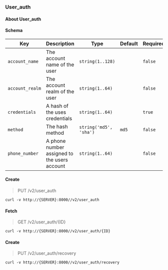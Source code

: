 ### User_auth

#### About User_auth

#### Schema

Key | Description | Type | Default | Required
--- | ----------- | ---- | ------- | --------
`account_name` | The account name of the user | `string(1..128)` |   | `false`
`account_realm` | The account realm of the user | `string(1..64)` |   | `false`
`credentials` | A hash of the uses credentials | `string(1..64)` |   | `true`
`method` | The hash method | `string('md5', 'sha')` | `md5` | `false`
`phone_number` | A phone number assigned to the users account | `string(1..64)` |   | `false`


#### Create

> PUT /v2/user_auth

```curl
curl -v http://{SERVER}:8000//v2/user_auth
```

#### Fetch

> GET /v2/user_auth/{ID}

```curl
curl -v http://{SERVER}:8000//v2/user_auth/{ID}
```

#### Create

> PUT /v2/user_auth/recovery

```curl
curl -v http://{SERVER}:8000//v2/user_auth/recovery
```

